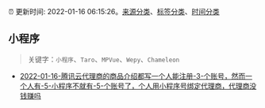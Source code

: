 :alarm_clock: 更新时间: 2022-01-16 06:15:26。[来源分类](../README.md)、[标签分类](../TAGS.md)、[时间分类](../TIMELINE.md)

## 小程序


> 关键字：`小程序`、`Taro`、`MPVue`、`Wepy`、`Chameleon`



- [2022-01-16-腾讯云代理商的商品介绍都写一个人能注册-3-个账号，然而一个人有-5-小程序不就有-5-个账号了，个人用小程序号绑定代理商，代理商没钱赚吗](https://www.v2ex.com/t/828533) 